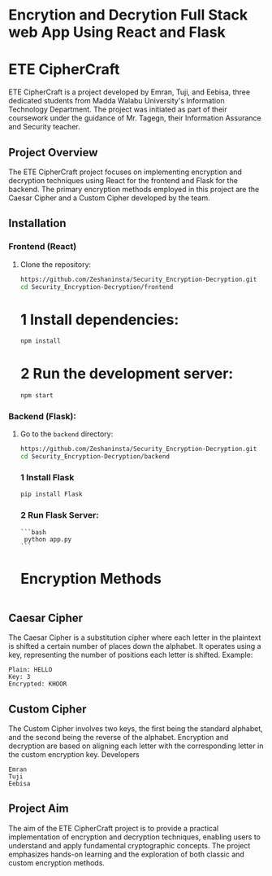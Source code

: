# Encrytion and Decrytion Full Stack web App Using React and Flask

# ETE CipherCraft

ETE CipherCraft is a project developed by Emran, Tuji, and Eebisa, three dedicated students from Madda Walabu University's Information Technology Department. The project was initiated as part of their coursework under the guidance of Mr. Tagegn, their Information Assurance and Security teacher.

## Project Overview

The ETE CipherCraft project focuses on implementing encryption and decryption techniques using React for the frontend and Flask for the backend. The primary encryption methods employed in this project are the Caesar Cipher and a Custom Cipher developed by the team.

## Installation

### Frontend (React)

1. Clone the repository:
   ```bash
   https://github.com/Zeshaninsta/Security_Encryption-Decryption.git
   cd Security_Encryption-Decryption/frontend
   ```
   # 1 Install dependencies:
   ```bash
   npm install
   ```
   # 2 Run the development server:
   ```bash
   npm start
   ```

### Backend (Flask):

1.  Go to the `backend` directory:

    ```bash
    https://github.com/Zeshaninsta/Security_Encryption-Decryption.git
    cd Security_Encryption-Decryption/backend

    ```

    ### 1 Install Flask

    ```bash
    pip install Flask
    ```

    ### 2 Run Flask Server:

        ```bash
         python app.py
        ```

    # Encryption Methods

    ```

    ```

## Caesar Cipher

The Caesar Cipher is a substitution cipher where each letter in the plaintext is shifted a certain number of places down the alphabet. It operates using a key, representing the number of positions each letter is shifted.
Example:

    Plain: HELLO
    Key: 3
    Encrypted: KHOOR

## Custom Cipher

The Custom Cipher involves two keys, the first being the standard alphabet, and the second being the reverse of the alphabet. Encryption and decryption are based on aligning each letter with the corresponding letter in the custom encryption key.
Developers

    Emran
    Tuji
    Eebisa

## Project Aim

The aim of the ETE CipherCraft project is to provide a practical implementation of encryption and decryption techniques, enabling users to understand and apply fundamental cryptographic concepts. The project emphasizes hands-on learning and the exploration of both classic and custom encryption methods.
